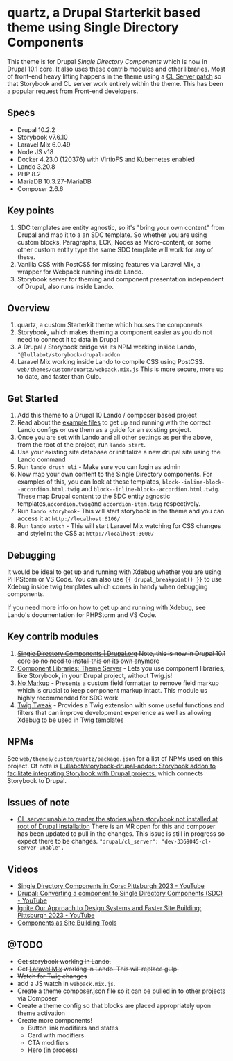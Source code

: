 # quartz, a Drupal Starterkit based theme using Single Directory Components

This theme is for Drupal *Single Directory Components* which is now in Drupal 10.1 core. It also uses these contrib modules and other libraries. Most of front-end heavy lifting happens in the theme using a [CL Server patch](https://www.drupal.org/project/cl_server/issues/3369045) so that Storybook and CL server work entirely within the theme. This has been a popular request from Front-end developers.

## Specs
- Drupal 10.2.2
- Storybook v7.6.10
- Laravel Mix 6.0.49
- Node JS v18
- Docker 4.23.0 (120376) with VirtioFS and Kubernetes enabled
- Lando 3.20.8
- PHP 8.2
- MariaDB 10.3.27-MariaDB
- Composer 2.6.6

## Key points
1. SDC templates are entity agnostic, so it's "bring your own content" from Drupal and map it to a an SDC template. So whether you are using custom blocks, Paragraphs, ECK, Nodes as Micro-content, or some other custom entity type the same SDC template will work for any of these.
1. Vanilla CSS with PostCSS for missing features via Laravel Mix, a wrapper for Webpack running inside Lando.
1. Storybook server for theming and component presentation independent of Drupal, also runs inside Lando.

## Overview
1. quartz, a custom Starterkit theme which houses the components
1. Storybook, which makes theming a component easier as you do not need to connect it to data in Drupal
1. A Drupal / Storybook bridge via its NPM working inside Lando, `"@lullabot/storybook-drupal-addon`
1. Laravel Mix working inside Lando to compile CSS using PostCSS. `web/themes/custom/quartz/webpack.mix.js` This is more secure, more up to date, and faster than Gulp.

## Get Started
1. Add this theme to a Drupal 10 Lando / composer based project
1. Read about the [example files](example-settings/) to get up and running with the correct Lando configs or use them as a guide for an existing project.
1. Once you are set with Lando and all other settings as per the above, from the root of the project, run `lando start`.
1. Use your existing site database or inititalize a new drupal site using the Lando command
1. Run `lando drush uli` - Make sure you can login as admin
1. Now map your own content to the Single Directory components. For examples of this, you can look at these templates, `block--inline-block--accordion.html.twig` and `block--inline-block--accordion.html.twig`. These map Drupal content to the SDC entity agnostic templates,`accordion.twig`and `accordion-item.twig` respectively.
1. Run `lando storybook`- This will start storybook in the theme and you can access it at `http://localhost:6106/`
1. Run `lando watch` - This will start Laravel Mix watching for CSS changes and stylelint the CSS at `http://localhost:3000/`

## Debugging
It would be ideal to get up and running with Xdebug whether you are using PHPStorm or VS Code. You can also use `{{ drupal_breakpoint() }}` to use Xdebug inside twig templates which comes in handy when debugging components.

If you need more info on how to get up and running with Xdebug, see Lando's documentation for PHPStorm and VS Code.

## Key contrib modules
1. <del>[Single Directory Components | Drupal.org](https://www.drupal.org/project/sdc) Note, this is now in Drupal 10.1 core so no need to install this on its own anymore</del>
1. [Component Libraries: Theme Server](https://www.drupal.org/project/cl_server) - Lets you use component libraries, like Storybook, in your Drupal project, without Twig.js!
1. [No Markup](https://www.drupal.org/project/nomarkup) - Presents a custom field formatter to remove field markup which is crucial to keep component markup intact. This module us highly recommended for SDC work
1. [Twig Tweak](https://www.drupal.org/project/twig_tweak) - Provides a Twig extension with some useful functions and filters that can improve development experience as well as allowing Xdebug to be used in Twig templates

## NPMs
See `web/themes/custom/quartz/package.json` for a list of NPMs used on this project.
Of note is [Lullabot/storybook-drupal-addon: Storybook addon to facilitate integrating Storybook with Drupal projects.](https://github.com/lullabot/storybook-drupal-addon)
which connects Storybook to Drupal.

## Issues of note
- [CL server unable to render the stories when storybook not installed at root of Drupal Installation](https://www.drupal.org/project/cl_server/issues/3369045)
There is an MR open for this and composer has been updated to pull in the changes.
This issue is still in progress so expect there to be changes. `"drupal/cl_server": "dev-3369045-cl-server-unable",`

## Videos
- [Single Directory Components in Core: Pittsburgh 2023 - YouTube](https://www.youtube.com/watch?v=gDd7pCK9KsA&list=PLpeDXSh4nHjTZrlCUtl_xp87F3plT7czE&index=81)
- [Drupal: Converting a component to Single Directory Components (SDC) - YouTube](https://www.youtube.com/watch?v=DbpZOhiq_Ho)
- [Ignite Our Approach to Design Systems and Faster Site Building: Pittsburgh 2023 - YouTube](https://www.youtube.com/watch?v=tMQYT53Dzdw&list=PLpeDXSh4nHjTZrlCUtl_xp87F3plT7czE&index=7)
- [Components as Site Building Tools](https://video.mateuaguilo.com/w/sC5nv52GLQrPHYcjBUvEeN)

## @TODO
- <del>Get storybook working in Lando.</del>
- <del>Get [Laravel Mix](https://laravel-mix.com/) working in Lando. This will replace gulp.</del>
- <del>Watch for Twig changes</del>
- add a JS watch in `webpack.mix.js`.
- Create a theme composer.json file so it can be pulled in to other projects via Composer
- Create a theme config so that blocks are placed appropriately upon theme activation
- Create more components!
  - Button link modifiers and states
  - Card with modifiers
  - CTA modifiers
  - Hero (in process)
